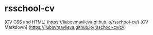 # rsschool-cv
[CV CSS and HTML] (https://liubovmavlieva.github.io/rsschool-cv/)
[CV Markdown] (https://liubovmavlieva.github.io/rsschool-cv/cv)